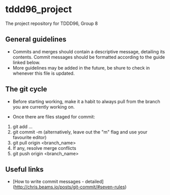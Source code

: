 # tddd96_project
The project repository for TDDD96, Group 8

## General guidelines

* Commits and merges should contain a descriptive message, detailing its contents. Commit messages should be formatted according to the guide linked below.
* More guidelines may be added in the future, be shure to check in whenever this file is updated.

## The git cycle
* Before starting working, make it a habit to always pull from the branch you are currently working on.

* Once there are files staged for commit:
 1. git add <filename1> <filename2> ...
 2. git commit -m <message> (alternatively, leave out the "m" flag and use your favourite editor)
 3. git pull origin <branch_name>
 4. If any, resolve merge conflicts
 5. git push origin <branch_name>

## Useful links
* [How to write commit messages - detailed]
(http://chris.beams.io/posts/git-commit/#seven-rules)
